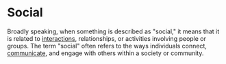 # Social

Broadly speaking, when something is described as "social," it means that it is related to [interactions](/docs/glossary/interaction), relationships, or activities involving people or groups. The term "social" often refers to the ways individuals connect, [communicate](/docs/glossary/communication), and engage with others within a society or community.